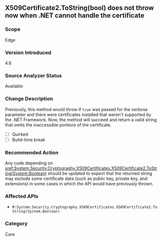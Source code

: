 ## X509Certificate2.ToString(bool) does not throw now when .NET cannot handle the certificate

### Scope
Edge

### Version Introduced
4.6

### Source Analyzer Status
Available

### Change Description

Previously, this method would throw if `true` was passed for the verbose
parameter and there were certificates installed that weren't supported by the
.NET Framework. Now, the method will succeed and return a valid string that
omits the inaccessible portions of the certificate.

- [ ] Quirked
- [ ] Build-time break

### Recommended Action

Any code depending on
<xref:System.Security.Cryptography.X509Certificates.X509Certificate2.ToString(System.Boolean)>
should be updated to expect that the returned string may exclude some
certificate data (such as public key, private key, and extensions) in some cases
in which the API would have previously thrown.

### Affected APIs
* `M:System.Security.Cryptography.X509Certificates.X509Certificate2.ToString(System.Boolean)`

### Category
Core

<!-- breaking change id: 76 -->
